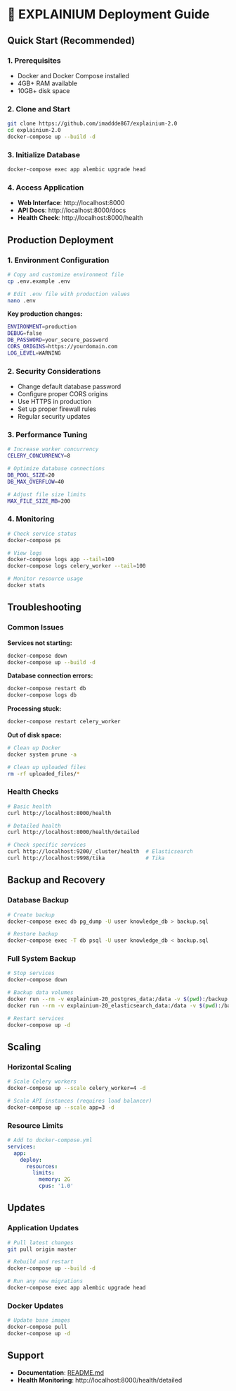 # 🚀 EXPLAINIUM Deployment Guide

## Quick Start (Recommended)

### 1. Prerequisites
- Docker and Docker Compose installed
- 4GB+ RAM available
- 10GB+ disk space

### 2. Clone and Start
```bash
git clone https://github.com/imaddde867/explainium-2.0
cd explainium-2.0
docker-compose up --build -d
```

### 3. Initialize Database
```bash
docker-compose exec app alembic upgrade head
```

### 4. Access Application
- **Web Interface**: http://localhost:8000
- **API Docs**: http://localhost:8000/docs
- **Health Check**: http://localhost:8000/health

## Production Deployment

### 1. Environment Configuration
```bash
# Copy and customize environment file
cp .env.example .env

# Edit .env file with production values
nano .env
```

**Key production changes:**
```bash
ENVIRONMENT=production
DEBUG=false
DB_PASSWORD=your_secure_password
CORS_ORIGINS=https://yourdomain.com
LOG_LEVEL=WARNING
```

### 2. Security Considerations
- Change default database password
- Configure proper CORS origins
- Use HTTPS in production
- Set up proper firewall rules
- Regular security updates

### 3. Performance Tuning
```bash
# Increase worker concurrency
CELERY_CONCURRENCY=8

# Optimize database connections
DB_POOL_SIZE=20
DB_MAX_OVERFLOW=40

# Adjust file size limits
MAX_FILE_SIZE_MB=200
```

### 4. Monitoring
```bash
# Check service status
docker-compose ps

# View logs
docker-compose logs app --tail=100
docker-compose logs celery_worker --tail=100

# Monitor resource usage
docker stats
```

## Troubleshooting

### Common Issues

**Services not starting:**
```bash
docker-compose down
docker-compose up --build -d
```

**Database connection errors:**
```bash
docker-compose restart db
docker-compose logs db
```

**Processing stuck:**
```bash
docker-compose restart celery_worker
```

**Out of disk space:**
```bash
# Clean up Docker
docker system prune -a

# Clean up uploaded files
rm -rf uploaded_files/*
```

### Health Checks
```bash
# Basic health
curl http://localhost:8000/health

# Detailed health
curl http://localhost:8000/health/detailed

# Check specific services
curl http://localhost:9200/_cluster/health  # Elasticsearch
curl http://localhost:9998/tika             # Tika
```

## Backup and Recovery

### Database Backup
```bash
# Create backup
docker-compose exec db pg_dump -U user knowledge_db > backup.sql

# Restore backup
docker-compose exec -T db psql -U user knowledge_db < backup.sql
```

### Full System Backup
```bash
# Stop services
docker-compose down

# Backup data volumes
docker run --rm -v explainium-20_postgres_data:/data -v $(pwd):/backup alpine tar czf /backup/postgres_backup.tar.gz -C /data .
docker run --rm -v explainium-20_elasticsearch_data:/data -v $(pwd):/backup alpine tar czf /backup/elasticsearch_backup.tar.gz -C /data .

# Restart services
docker-compose up -d
```

## Scaling

### Horizontal Scaling
```bash
# Scale Celery workers
docker-compose up --scale celery_worker=4 -d

# Scale API instances (requires load balancer)
docker-compose up --scale app=3 -d
```

### Resource Limits
```yaml
# Add to docker-compose.yml
services:
  app:
    deploy:
      resources:
        limits:
          memory: 2G
          cpus: '1.0'
```

## Updates

### Application Updates
```bash
# Pull latest changes
git pull origin master

# Rebuild and restart
docker-compose up --build -d

# Run any new migrations
docker-compose exec app alembic upgrade head
```

### Docker Updates
```bash
# Update base images
docker-compose pull
docker-compose up -d
```

## Support

- **Documentation**: [README.md](README.md)
- **Health Monitoring**: http://localhost:8000/health/detailed